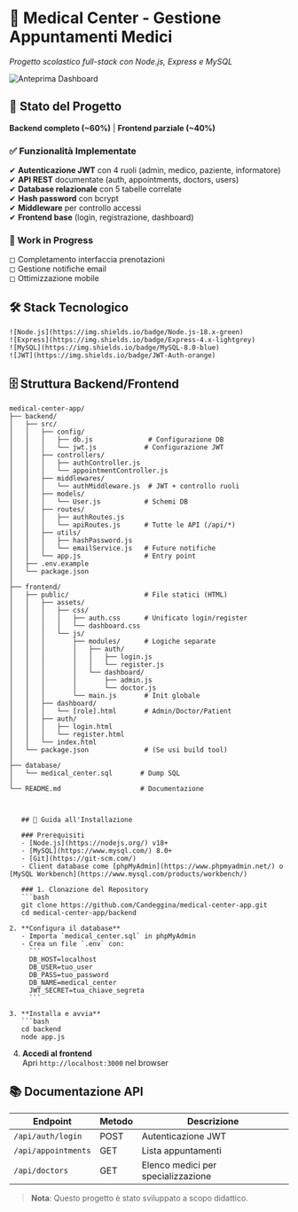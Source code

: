 # 🏥 Medical Center - Gestione Appuntamenti Medici  
*Progetto scolastico full-stack con Node.js, Express e MySQL*  

![Anteprima Dashboard](https://via.placeholder.com/800x400?text=Schermata+Login+%2B+Dashboard)  

## 📌 Stato del Progetto  
**Backend completo (~60%)** | **Frontend parziale (~40%)**  

### ✅ Funzionalità Implementate  
✔ **Autenticazione JWT** con 4 ruoli (admin, medico, paziente, informatore)  
✔ **API REST** documentate (auth, appointments, doctors, users)  
✔ **Database relazionale** con 5 tabelle correlate  
✔ **Hash password** con bcrypt  
✔ **Middleware** per controllo accessi  
✔ **Frontend base** (login, registrazione, dashboard)  

### 🚧 Work in Progress  
◻ Completamento interfaccia prenotazioni  
◻ Gestione notifiche email  
◻ Ottimizzazione mobile  

## 🛠 Stack Tecnologico  
```  
![Node.js](https://img.shields.io/badge/Node.js-18.x-green)  
![Express](https://img.shields.io/badge/Express-4.x-lightgrey)  
![MySQL](https://img.shields.io/badge/MySQL-8.0-blue)  
![JWT](https://img.shields.io/badge/JWT-Auth-orange)  
```  

## 🗄 Struttura Backend/Frontend
```plaintext
medical-center-app/
├── backend/
│   ├── src/
│   │   ├── config/
│   │   │   ├── db.js              # Configurazione DB
│   │   │   └── jwt.js            # Configurazione JWT
│   │   ├── controllers/
│   │   │   ├── authController.js
│   │   │   └── appointmentController.js
│   │   ├── middlewares/
│   │   │   └── authMiddleware.js  # JWT + controllo ruoli
│   │   ├── models/
│   │   │   └── User.js           # Schemi DB
│   │   ├── routes/
│   │   │   ├── authRoutes.js
│   │   │   └── apiRoutes.js      # Tutte le API (/api/*)
│   │   ├── utils/
│   │   │   ├── hashPassword.js
│   │   │   └── emailService.js   # Future notifiche
│   │   └── app.js                # Entry point
│   ├── .env.example
│   └── package.json
│
├── frontend/
│   ├── public/                   # File statici (HTML)
│   │   ├── assets/
│   │   │   ├── css/
│   │   │   │   ├── auth.css      # Unificato login/register
│   │   │   │   └── dashboard.css
│   │   │   └── js/
│   │   │       ├── modules/      # Logiche separate
│   │   │       │   ├── auth/
│   │   │       │   │   ├── login.js
│   │   │       │   │   └── register.js
│   │   │       │   └── dashboard/
│   │   │       │       ├── admin.js
│   │   │       │       └── doctor.js
│   │   │       └── main.js       # Init globale
│   │   ├── dashboard/
│   │   │   └── [role].html       # Admin/Doctor/Patient
│   │   ├── auth/
│   │   │   ├── login.html
│   │   │   └── register.html
│   │   └── index.html
│   └── package.json              # (Se usi build tool)
│
├── database/
│   └── medical_center.sql       # Dump SQL
│
└── README.md                    # Documentazione



   ## 🚀 Guida all'Installazione

   ### Prerequisiti
   - [Node.js](https://nodejs.org/) v18+
   - [MySQL](https://www.mysql.com/) 8.0+
   - [Git](https://git-scm.com/)
   - Client database come [phpMyAdmin](https://www.phpmyadmin.net/) o [MySQL Workbench](https://www.mysql.com/products/workbench/)

   ### 1. Clonazione del Repository
   ```bash
   git clone https://github.com/Candeggina/medical-center-app.git
   cd medical-center-app/backend

2. **Configura il database**  
   - Importa `medical_center.sql` in phpMyAdmin  
   - Crea un file `.env` con:  
     ```
     DB_HOST=localhost
     DB_USER=tuo_user
     DB_PASS=tuo_password
     DB_NAME=medical_center
     JWT_SECRET=tua_chiave_segreta
     ```

3. **Installa e avvia**  
   ```bash
   cd backend
   node app.js
   ```

4. **Accedi al frontend**  
   Apri `http://localhost:3000` nel browser  

## 📚 Documentazione API  
| Endpoint           | Metodo | Descrizione                     |
|--------------------|--------|---------------------------------|
| `/api/auth/login`  | POST   | Autenticazione JWT              |
| `/api/appointments`| GET    | Lista appuntamenti              |
| `/api/doctors`     | GET    | Elenco medici per specializzazione |

> **Nota**: Questo progetto è stato sviluppato a scopo didattico.  